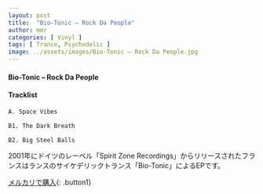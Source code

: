 ```yaml
---
layout: post
title:  "Bio-Tonic – Rock Da People"
author: mmr
categories: [ Vinyl ]
tags: [ Trance, Psychedelic ]
image: ../assets/images/Bio-Tonic – Rock Da People.jpg
---
```


#### Bio-Tonic – Rock Da People

#### Tracklist
```md
A. Space Vibes

B1. The Dark Breath

B2. Big Steel Balls
```

2001年にドイツのレーベル「Spirit Zone Recordings」からリリースされたフランスはランスのサイケデリックトランス「Bio-Tonic」によるEPです。


[メルカリで購入](https://jp.mercari.com/item/m24588285064){: .button1}

